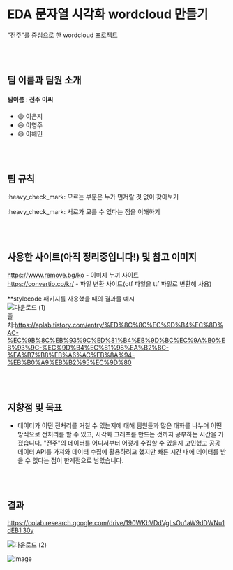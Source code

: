 # EDA 문자열 시각화 wordcloud 만들기
"전주"를 중심으로 한 wordcloud 프로젝트

<br></br>

## 팀 이름과 팀원 소개
#### 팀이름 : 전주 이씨
- :smile: 이은지
- :smile: 이영주
- :smile: 이해민

<br></br>


## 팀 규칙
<div>
<P>:heavy_check_mark: 모르는 부분은 누가 먼저랄 것 없이 찾아보기
<P>:heavy_check_mark: 서로가 모를 수 있다는 점을 이해하기 

<br></br>


## 사용한 사이트(아직 정리중입니다!) 및 참고 이미지
https://www.remove.bg/ko - 이미지 누끼 사이트
  </br>
https://convertio.co/kr/ - 파일 변환 사이트(otf 파일을 ttf 파일로 변환해 사용)
  </br>
 
**stylecode 패키지를 사용했을 때의 결과물 예시 
</br>![다운로드 (1)](https://user-images.githubusercontent.com/106312483/200857378-78156f79-d435-44c7-bf78-8bfe5ff79c41.png) </br>
출처:https://aplab.tistory.com/entry/%ED%8C%8C%EC%9D%B4%EC%8D%AC-%EC%9B%8C%EB%93%9C%ED%81%B4%EB%9D%BC%EC%9A%B0%EB%93%9C-%EC%9D%B4%EC%81%98%EA%B2%8C-%EA%B7%B8%EB%A6%AC%EB%8A%94-%EB%B0%A9%EB%B2%95%EC%9D%80


<br></br>


## 지향점 및 목표
- 데이터가 어떤 전처리를 거칠 수 있는지에 대해 팀원들과 많은 대화를 나누며 어떤 방식으로 전처리를 할 수 있고, 시각화 그래프를 만드는 것까지 공부하는 시간을 가졌습니다. "전주"의 데이터를 어디서부터 어떻게 수집할 수 있을지 고민했고 공공 데이터 API를 가져와 데이터 수집에 활용하려고 했지만 빠른 시간 내에 데이터를 받을 수 없다는 점이 한계점으로 남았습니다. 


<br></br>


## 결과
https://colab.research.google.com/drive/190WKbVDdVgLsOu1aW9dDWNu1dEB1i30y


![다운로드 (2)](https://user-images.githubusercontent.com/106312483/200495626-658b8ee2-5927-481d-8689-d8176cff7393.png)

![image](https://user-images.githubusercontent.com/106312483/200480697-5aedf3d6-0cc6-4350-a6d6-41936d5a31ed.png)


